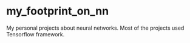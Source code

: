 # my_footprint_on_nn
My personal projects about neural networks. Most of the projects used Tensorflow framework.
